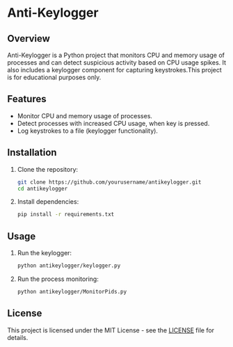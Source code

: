 # Anti-Keylogger

## Overview

Anti-Keylogger is a Python project that monitors CPU and memory usage of processes and can detect suspicious activity based on CPU usage spikes. It also includes a keylogger component for capturing keystrokes.This project is for educational purposes only.

## Features

- Monitor CPU and memory usage of processes.
- Detect processes with increased CPU usage, when key is pressed.
- Log keystrokes to a file (keylogger functionality).

## Installation

1. Clone the repository:

    ```bash
    git clone https://github.com/yourusername/antikeylogger.git
    cd antikeylogger
    ```

2. Install dependencies:

    ```bash
    pip install -r requirements.txt
    ```

## Usage

1. Run the keylogger:

    ```bash
    python antikeylogger/keylogger.py
    ```

2. Run the process monitoring:

    ```bash
    python antikeylogger/MonitorPids.py
    ```

## License

This project is licensed under the MIT License - see the [LICENSE](LICENSE) file for details.
